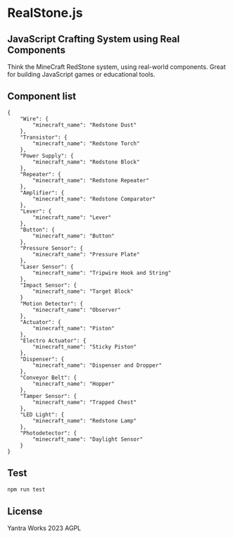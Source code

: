 # RealStone.js

## JavaScript Crafting System using Real Components

Think the MineCraft RedStone system, using real-world components. Great for building JavaScript games or educational tools.


## Component list

```
{
    "Wire": {
        "minecraft_name": "Redstone Dust"
    },
    "Transistor": {
        "minecraft_name": "Redstone Torch"
    },
    "Power Supply": {
        "minecraft_name": "Redstone Block"
    },
    "Repeater": {
        "minecraft_name": "Redstone Repeater"
    },
    "Amplifier": {
        "minecraft_name": "Redstone Comparator"
    },
    "Lever": {
        "minecraft_name": "Lever"
    },
    "Button": {
        "minecraft_name": "Button"
    },
    "Pressure Sensor": {
        "minecraft_name": "Pressure Plate"
    },
    "Laser Sensor": {
        "minecraft_name": "Tripwire Hook and String"
    },
    "Impact Sensor": {
        "minecraft_name": "Target Block"
    }
    "Motion Detector": {
        "minecraft_name": "Observer"
    },
    "Actuator": {
        "minecraft_name": "Piston"
    },
    "Electro Actuator": {
        "minecraft_name": "Sticky Piston"
    },
    "Dispenser": {
        "minecraft_name": "Dispenser and Dropper"
    },
    "Conveyor Belt": {
        "minecraft_name": "Hopper"
    },
    "Tamper Sensor": {
        "minecraft_name": "Trapped Chest"
    },
    "LED Light": {
        "minecraft_name": "Redstone Lamp"
    },
    "Photodetector": {
        "minecraft_name": "Daylight Sensor"
    }
}
```


## Test

```bash
npm run test
```

## License
Yantra Works 2023
AGPL 